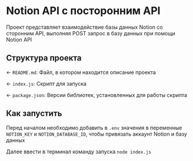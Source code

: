 # Notion API с посторонним API

Проект представляет взаимодействие базы данных Notion со сторонним API, выполняя POST запрос в базу данных при помощи Notion API 

## Структура проекта

← `README.md`: Файл, в котором находится описание проекта

← `index.js`: Скрипт для запуска

← `package.json`: Версии библиотек, установленных для работы скрипта

## Как запустить
Перед началом необходимо добавить в `.env` значения в переменные `NOTION_KEY` и `NOTION_DATABASE_ID`, чтобы привязать аккаунт Notion и базу данных

Далее ввести в терминал команду запуска `node index.js`
